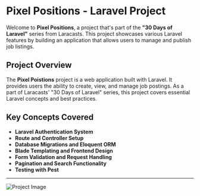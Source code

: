 # Pixel Positions - Laravel Project

Welcome to **Pixel Positions**, a project that's part of the **"30 Days of Laravel"** series from Laracasts. This project showcases various Laravel features by building an application that allows users to manage and publish job listings.

## Project Overview

The **Pixel Poistions** project is a web application built with Laravel. It provides users the ability to create, view, and manage job postings. As a part of Laracasts' "30 Days of Laravel" series, this project covers essential Laravel concepts and best practices.

## Key Concepts Covered

- **Laravel Authentication System**
- **Route and Controller Setup**
- **Database Migrations and Eloquent ORM**
- **Blade Templating and Frontend Design**
- **Form Validation and Request Handling**
- **Pagination and Search Functionality**
- **Testing with Pest**

---

![Project Image](https://github.com/user-attachments/assets/55aa5c1a-bd2a-4a27-8e63-51b139778c98)
